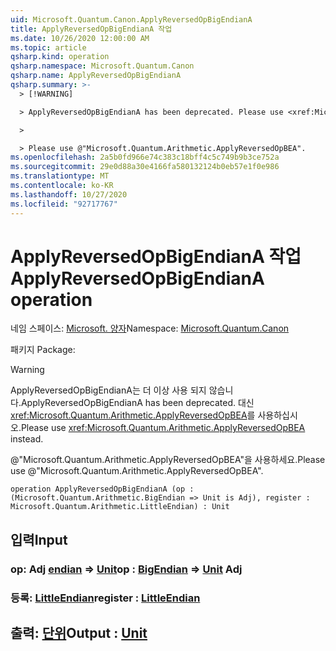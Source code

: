 ```yaml
---
uid: Microsoft.Quantum.Canon.ApplyReversedOpBigEndianA
title: ApplyReversedOpBigEndianA 작업
ms.date: 10/26/2020 12:00:00 AM
ms.topic: article
qsharp.kind: operation
qsharp.namespace: Microsoft.Quantum.Canon
qsharp.name: ApplyReversedOpBigEndianA
qsharp.summary: >-
  > [!WARNING]

  > ApplyReversedOpBigEndianA has been deprecated. Please use <xref:Microsoft.Quantum.Arithmetic.ApplyReversedOpBEA> instead.

  >

  > Please use @"Microsoft.Quantum.Arithmetic.ApplyReversedOpBEA".
ms.openlocfilehash: 2a5b0fd966e74c383c18bff4c5c749b9b3ce752a
ms.sourcegitcommit: 29e0d88a30e4166fa580132124b0eb57e1f0e986
ms.translationtype: MT
ms.contentlocale: ko-KR
ms.lasthandoff: 10/27/2020
ms.locfileid: "92717767"
---
```

# <a name="applyreversedopbigendiana-operation"></a><span data-ttu-id="f5291-102">ApplyReversedOpBigEndianA 작업</span><span class="sxs-lookup"><span data-stu-id="f5291-102">ApplyReversedOpBigEndianA operation</span></span>

<span data-ttu-id="f5291-103">네임 스페이스: [Microsoft. 양자](xref:Microsoft.Quantum.Canon)</span><span class="sxs-lookup"><span data-stu-id="f5291-103">Namespace: [Microsoft.Quantum.Canon](xref:Microsoft.Quantum.Canon)</span></span>

<span data-ttu-id="f5291-104">패키지 [](https://nuget.org/packages/)</span><span class="sxs-lookup"><span data-stu-id="f5291-104">Package: [](https://nuget.org/packages/)</span></span>


> [!WARNING]
> <span data-ttu-id="f5291-105">ApplyReversedOpBigEndianA는 더 이상 사용 되지 않습니다.</span><span class="sxs-lookup"><span data-stu-id="f5291-105">ApplyReversedOpBigEndianA has been deprecated.</span></span> <span data-ttu-id="f5291-106">대신 <xref:Microsoft.Quantum.Arithmetic.ApplyReversedOpBEA>를 사용하십시오.</span><span class="sxs-lookup"><span data-stu-id="f5291-106">Please use <xref:Microsoft.Quantum.Arithmetic.ApplyReversedOpBEA> instead.</span></span>
>
> <span data-ttu-id="f5291-107">@"Microsoft.Quantum.Arithmetic.ApplyReversedOpBEA"을 사용하세요.</span><span class="sxs-lookup"><span data-stu-id="f5291-107">Please use @"Microsoft.Quantum.Arithmetic.ApplyReversedOpBEA".</span></span>



```qsharp
operation ApplyReversedOpBigEndianA (op : (Microsoft.Quantum.Arithmetic.BigEndian => Unit is Adj), register : Microsoft.Quantum.Arithmetic.LittleEndian) : Unit
```


## <a name="input"></a><span data-ttu-id="f5291-108">입력</span><span class="sxs-lookup"><span data-stu-id="f5291-108">Input</span></span>

### <a name="op--bigendian--unit-adj"></a><span data-ttu-id="f5291-109">op: Adj [endian](xref:Microsoft.Quantum.Arithmetic.BigEndian) => [Unit](xref:microsoft.quantum.lang-ref.unit)</span><span class="sxs-lookup"><span data-stu-id="f5291-109">op : [BigEndian](xref:Microsoft.Quantum.Arithmetic.BigEndian) => [Unit](xref:microsoft.quantum.lang-ref.unit) Adj</span></span>




### <a name="register--littleendian"></a><span data-ttu-id="f5291-110">등록: [LittleEndian](xref:Microsoft.Quantum.Arithmetic.LittleEndian)</span><span class="sxs-lookup"><span data-stu-id="f5291-110">register : [LittleEndian](xref:Microsoft.Quantum.Arithmetic.LittleEndian)</span></span>





## <a name="output--unit"></a><span data-ttu-id="f5291-111">출력: [단위](xref:microsoft.quantum.lang-ref.unit)</span><span class="sxs-lookup"><span data-stu-id="f5291-111">Output : [Unit](xref:microsoft.quantum.lang-ref.unit)</span></span>

